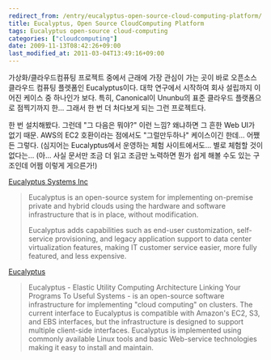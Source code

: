 ```yaml
---
redirect_from: /entry/eucalyptus-open-source-cloud-computing-platform/
title: Eucalyptus, Open Source CloudComputing Platform
tags: Eucalyptus open-source cloud-computing
categories: ["cloudcomputing"]
date: 2009-11-13T08:42:26+09:00
last_modified_at: 2011-03-04T13:49:16+09:00
---
```

가상화/클라우드컴퓨팅 프로젝트 중에서 근래에 가장 관심이 가는 곳이 바로
오픈소스 클라우드 컴퓨팅 플렛폼인 Eucalyptus이다. 대학 연구에서 시작하여
회사 설립까지 이어진 케이스 중 하나인가 보다. 특히, Canonical이 Ununbu의
표준 클라우드 플랫폼으로 점찍기까지 한... 그래서 한 번 더 처다보게 되는
그런 프로젝트다.

한 번 설치해봤다. 그런데 "그 다음은 뭐야?" 이런 느낌? 왜냐하면 그 흔한
Web UI가 없기 때문. AWS의 EC2 호환이라는 점에서도 "그럴만두하나"
케이스이긴 한데... 어쨌든 그렇다. (심지어는 Eucalyptus에서 운영하는 체험
사이트에서도... 별로 체험할 것이 없다는... (아... 사실 문서만 조금 더
읽고 조금만 노력하면 뭔가 쉽게 해볼 수도 있는 구조인데 어쩜 이렇게
게으른가!)

[Eucalyptus Systems Inc](http://www.eucalyptus.com/)

> Eucalyptus is an open-source system for implementing on-premise private and hybrid clouds using the hardware and software infrastructure that is in place, without modification.  
>   
> Eucalyptus adds capabilities such as end-user customization, self-service provisioning, and legacy application support to data center virtualization features, making IT customer service easier, more fully featured, and less expensive.

[Eucalyptus](http://open.eucalyptus.com/)

> Eucalyptus - Elastic Utility Computing Architecture Linking Your Programs To Useful Systems - is an open-source software infrastructure for implementing "cloud computing" on clusters. The current interface to Eucalyptus is compatible with Amazon's EC2, S3, and EBS interfaces, but the infrastructure is designed to support multiple client-side interfaces. Eucalyptus is implemented using commonly available Linux tools and basic Web-service technologies making it easy to install and maintain.

